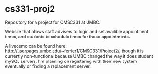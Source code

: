 # cs331-proj2
Repository for a project for CMSC331 at UMBC.

Website that allows staff advisers to login and set availible appointment times, and students to schedule times for these appointments. 

A livedemo can be found here: http://userpages.umbc.edu/~ferrier1/CMSC331/Project2/, though it is currently non-functional because UMBC changed the way it does student mySQL servers. I'm planning on registering with their new system eventually or finding a replacement server. 
